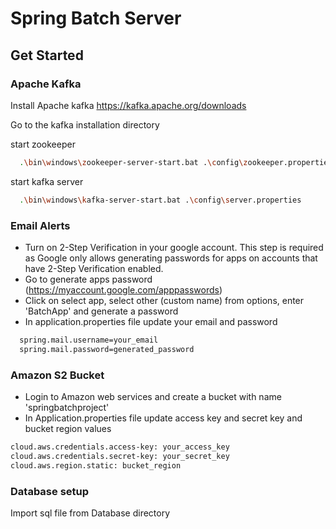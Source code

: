 
# Spring Batch Server



## Get Started

### Apache Kafka

Install Apache kafka
https://kafka.apache.org/downloads

Go to the kafka installation directory

start zookeeper
```bash
  .\bin\windows\zookeeper-server-start.bat .\config\zookeeper.properties
```

start kafka server
```bash
  .\bin\windows\kafka-server-start.bat .\config\server.properties
```


### Email Alerts

- Turn on 2-Step Verification in your google account. This step is required as Google only allows generating passwords for apps on accounts that have 2-Step Verification enabled.
- Go to generate apps password (https://myaccount.google.com/apppasswords)
- Click on select app, select other (custom name) from options, enter 'BatchApp' and generate a password
- In application.properties file update your email and password
```bash
  spring.mail.username=your_email
  spring.mail.password=generated_password
```


### Amazon S2 Bucket
- Login to Amazon web services and create a bucket with name 'springbatchproject'
- In Application.properties file update access key and secret key and bucket region values

```bash
cloud.aws.credentials.access-key: your_access_key
cloud.aws.credentials.secret-key: your_secret_key
cloud.aws.region.static: bucket_region
```

### Database setup
Import sql file from Database directory

